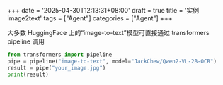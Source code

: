 +++
date = '2025-04-30T12:13:31+08:00'
draft = true
title = '实例image2text'
tags = ["Agent"]
categories = ["Agent"]
+++

大多数 HuggingFace 上的“image-to-text”模型可直接通过 transformers pipeline 调用

~~~py
from transformers import pipeline
pipe = pipeline("image-to-text", model="JackChew/Qwen2-VL-2B-OCR")
result = pipe("your_image.jpg")
print(result)
~~~
